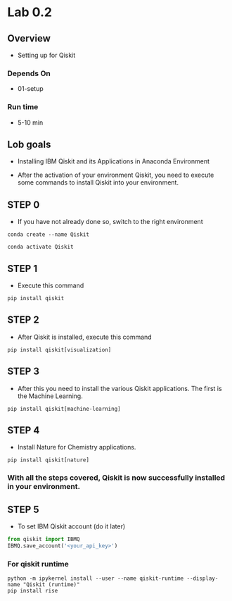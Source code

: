 # Lab 0.2

## Overview

* Setting up for Qiskit

### Depends On

* 01-setup


### Run time

* 5-10 min

## Lob goals

* Installing IBM Qiskit and its Applications in Anaconda Environment

* After the activation of your environment Qiskit, you need to execute some commands to install Qiskit into your environment.

## STEP 0

* If you have not already done so, switch to the right environment
```shell
conda create --name Qiskit
```

```shell
conda activate Qiskit
```

## STEP 1 
* Execute this command

```shell
pip install qiskit
```

## STEP 2
* After Qiskit is installed, execute this command

```shell
pip install qiskit[visualization]
```

## STEP 3
* After this you need to install the various Qiskit applications. The first is the Machine Learning.

```shell
pip install qiskit[machine-learning]
```

## STEP 4

* Install Nature for Chemistry applications.

```shell
pip install qiskit[nature]
```

###  With all the steps covered, Qiskit is now successfully installed in your environment.

## STEP 5
* To set IBM Qiskit account (do it later)
```python
from qiskit import IBMQ
IBMQ.save_account('<your_api_key>')
```

### For qiskit runtime
```shell
python -m ipykernel install --user --name qiskit-runtime --display-name "Qiskit (runtime)"
pip install rise
```